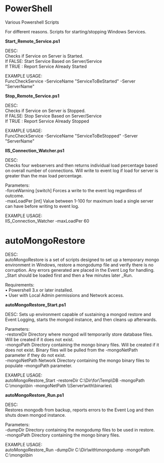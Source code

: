 PowerShell
==========

Various Powershell Scripts

For different reasons. Scripts for starting/stopping Windows Services.

<b>Start_Remote_Service.ps1</b>

DESC: <br>
Checks if Service on Server is Started. <br>
If FALSE: Start Service Based on Server/Service<br>
If TRUE : Report Service Already Started 
    
EXAMPLE USAGE:<br> 
FuncCheckService -ServiceName "ServiceToBeStarted" -Server "ServerName"

<b>Stop_Remote_Service.ps1</b>

DESC: <br>
Checks if Service on Server is Stopped. <br>
If FALSE: Stop Service Based on Server/Service<br>
If TRUE : Report Service Already Stopped 
    
EXAMPLE USAGE: <br>
FuncCheckService -ServiceName "ServiceToBeStopped" -Server "ServerName"

<b>IIS_Connection_Watcher.ps1</b>

DESC: <br>
Checks four webservers and then returns individual load percentage based on overall number of connections. Will write to event log if load for server is greater than the max load percentage.

Parameters:	<br>
-forceWarning [switch] Forces a write to the event log regardless of outcome.<br>
-maxLoadPer [int] Value between 1-100 for maximum load a single server can have before writing to event log.
    
EXAMPLE USAGE: <br>
IIS_Connection_Watcher -maxLoadPer 60


autoMongoRestore
=================

DESC: <br>
autoMongoRestore is a set of scripts designed to set up a temporary mongo environment in Windows, restore a mongodump file and verify there is no corruption. Any errors generated are placed in the Event Log for handling. _Start should be loaded first and then a few minutes later _Run.

Requirements: <br>
•	Powershell 3.x or later installed.<br>
•	User with Local Admin permissions and Network access.

<b>autoMongoRestore_Start.ps1</b>

DESC:
Sets up environment capable of sustaining a mongod restore and Event Logging, starts the mongod instance, and then cleans up afterwards.

Parameters:	<br>
-restoreDir	Directory where mongod will temporarily store database files. Will be created if it does not exist.<br>
-mongoPath	Directory containing the mongo binary files. Will be created if it does not exist. Binary files will be pulled from the -mongoNetPath parameter if they do not exist. <br>
-mongoNetPath	Network Directory containing the mongo binary files to populate –mongoPath parameter.<br>

EXAMPLE USAGE: <br>
autoMongoRestore_Start -restoreDir C:\Dir\for\Temp\DB -mongoPath C:\mongo\bin -mongoNetPath \\\Server\with\binaries\

<b>autoMongoRestore_Run.ps1</b>

DESC:<br>
Restores mongodb from backup, reports errors to the Event Log and then shuts down mongod instance.

Parameters:	<br>
-dumpDir	Directory containing the mongodump files to be used in restore.<br>
-mongoPath	Directory containing the mongo binary files.<br>

EXAMPLE USAGE: <br>
autoMongoRestore_Run -dumpDir C:\Dir\with\mongodump -mongoPath C:\mongo\bin

